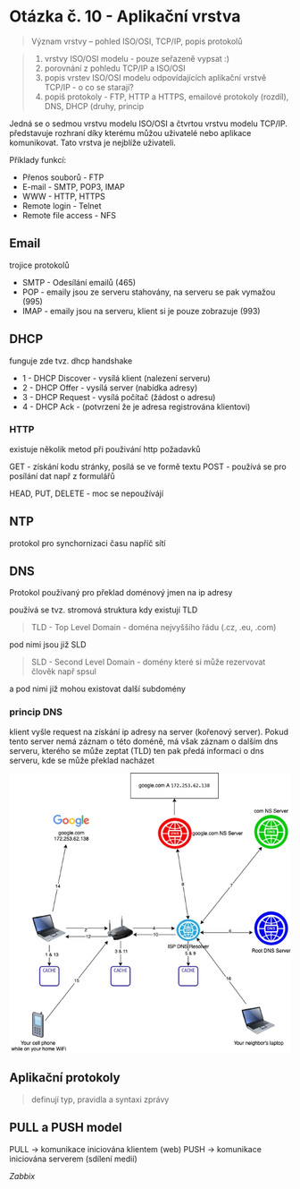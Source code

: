 # Otázka č. 10 - Aplikační vrstva


> Význam vrstvy – pohled ISO/OSI, TCP/IP, popis protokolů 

>1) vrstvy ISO/OSI modelu - pouze seřazeně vypsat :)
>2) porovnání z pohledu TCP/IP a ISO/OSI
>3) popis vrstev ISO/OSI modelu odpovídajících aplikační vrstvě TCP/IP - o co se starají?
>4) popiš protokoly - FTP, HTTP a HTTPS, emailové protokoly (rozdíl), DNS, DHCP (druhy, princip

Jedná se o sedmou vrstvu modelu ISO/OSI a čtvrtou vrstvu modelu TCP/IP. představuje rozhraní díky kterému můžou uživatelé nebo aplikace komunikovat.
Tato vrstva je nejblíže uživateli.

Příklady funkcí:

- Přenos souborů - FTP
- E-mail - SMTP, POP3, IMAP
- WWW - HTTP, HTTPS
- Remote login - Telnet
- Remote file access - NFS 


## Email

trojice protokolů 

- SMTP - Odesílání emailů (465)
- POP - emaily jsou ze serveru stahovány, na serveru se pak vymažou (995)
- IMAP - emaily jsou na serveru, klient si je pouze zobrazuje (993)

## DHCP

funguje zde tvz. dhcp handshake

- 1 - DHCP Discover - vysílá klient (nalezení serveru)
- 2 - DHCP Offer - vysílá server (nabídka adresy)
- 3 - DHCP Request - vysílá počítač (žádost o adresu)
- 4 - DHCP Ack - (potvrzení že je adresa registrována klientovi)

### HTTP
existuje několik metod při použivání http požadavků

GET - získání kodu stránky, posílá se ve formě textu
POST - používá se pro posílání dat např z formulářů

HEAD, PUT, DELETE - moc se nepoužívájí 

## NTP
protokol pro synchornizaci času napříč sítí

## DNS
Protokol používaný pro překlad doménový jmen na ip adresy

používá se tvz. stromová struktura kdy existují TLD 

> TLD - Top Level Domain - doména nejvyššího řádu (.cz, .eu, .com)

pod nimi jsou již SLD 
> SLD - Second Level Domain - domény které si může rezervovat člověk např spsul

a pod nimi již mohou existovat další subdomény

### princip DNS

klient vyšle request na získání ip adresy na server (kořenový server). Pokud tento server nemá záznam o této doméně, má však záznam o dalším dns serveru, kterého se může zeptat (TLD) ten pak předá informaci o dns serveru, kde se může překlad nacházet

![dns](img/10/DNS.webp)

## Aplikační protokoly
> definují typ, pravidla a syntaxi zprávy


## PULL a PUSH model

PULL -> komunikace iniciována klientem (web)
PUSH -> komunikace iniciována serverem (sdílení medií)

*Zabbix*